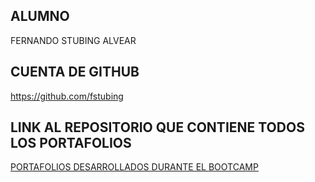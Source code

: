 ## ALUMNO

FERNANDO STUBING ALVEAR


## CUENTA DE GITHUB

https://github.com/fstubing


## LINK AL REPOSITORIO QUE CONTIENE TODOS LOS PORTAFOLIOS

[PORTAFOLIOS DESARROLLADOS DURANTE EL BOOTCAMP](https://github.com/fstubing/portafolios)

